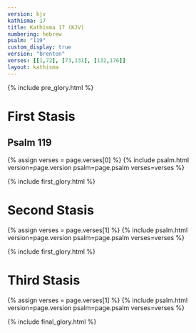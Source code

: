 ```yaml
---
version: kjv
kathisma: 17
title: Kathisma 17 (KJV)
numbering: hebrew
psalm: "119"
custom_display: true
version: "brenton"
verses: [[1,72], [73,131], [132,176]]
layout: kathisma
---
```


{% include pre_glory.html %}

<h1 class="stasis-header">First Stasis</h1>

<h2 class="psalm-title">Psalm 119</h2>

{% assign verses = page.verses[0] %}
{% include psalm.html version=page.version psalm=page.psalm verses=verses %}

{% include first_glory.html %}

<h1 class="stasis-header">Second Stasis</h1>

{% assign verses = page.verses[1] %}
{% include psalm.html version=page.version psalm=page.psalm verses=verses %}

{% include first_glory.html %}

<h1 class="stasis-header">Third Stasis</h1>

{% assign verses = page.verses[1] %}
{% include psalm.html version=page.version psalm=page.psalm verses=verses %}

{% include final_glory.html %}
